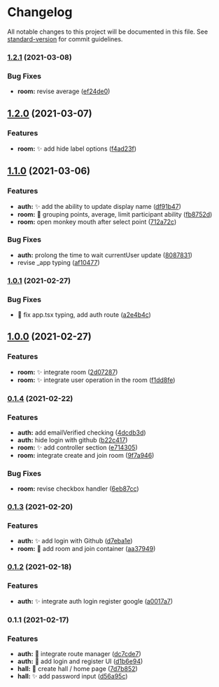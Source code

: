 # Changelog

All notable changes to this project will be documented in this file. See [standard-version](https://github.com/conventional-changelog/standard-version) for commit guidelines.

### [1.2.1](https://github.com/sozonome/spoker/compare/v1.2.0...v1.2.1) (2021-03-08)


### Bug Fixes

* **room:** revise average ([ef24de0](https://github.com/sozonome/spoker/commit/ef24de09a67d83d59ea96c3a99196d970587661a))

## [1.2.0](https://github.com/sozonome/spoker/compare/v1.1.0...v1.2.0) (2021-03-07)


### Features

* **room:** :sparkles: add hide label options ([f4ad23f](https://github.com/sozonome/spoker/commit/f4ad23f519786cdac667bdba640898ccd5a3ec68))

## [1.1.0](https://github.com/sozonome/spoker/compare/v1.0.1...v1.1.0) (2021-03-06)


### Features

* **auth:** :sparkles: add the ability to update display name ([df91b47](https://github.com/sozonome/spoker/commit/df91b4783364393c3a3c31a382490de5239d5fb4))
* **room:** :lipstick: grouping points, average, limit participant ability ([fb8752d](https://github.com/sozonome/spoker/commit/fb8752dc7260c12e6568588f3bbe217010e1382b))
* **room:** open monkey mouth after select point ([712a72c](https://github.com/sozonome/spoker/commit/712a72cee061029e68464f19f8a9ef54846cd213))


### Bug Fixes

* **auth:** prolong the time to wait currentUser update ([8087831](https://github.com/sozonome/spoker/commit/80878319319df6ed398c4bac08fed01179264f2d))
* revise _app typing ([af10477](https://github.com/sozonome/spoker/commit/af10477da24eed6ac71bd7279e3e2222059e1c66))

### [1.0.1](https://github.com/sozonome/spoker/compare/v1.0.0...v1.0.1) (2021-02-27)


### Bug Fixes

* :bug: fix app.tsx typing, add auth route ([a2e4b4c](https://github.com/sozonome/spoker/commit/a2e4b4c55fbc9dfa01dfdcc2bf9189b2c5371e29))

## [1.0.0](https://github.com/sozonome/spoker/compare/v0.1.4...v1.0.0) (2021-02-27)


### Features

* **room:** :sparkles: integrate room ([2d07287](https://github.com/sozonome/spoker/commit/2d07287f6bb41df8f74973f14b6c4e08544063c6))
* **room:** :sparkles: integrate user operation in the room ([f1dd8fe](https://github.com/sozonome/spoker/commit/f1dd8fe70ca5e2353d1d51c429bf636d0832931c))

### [0.1.4](https://github.com/sozonome/spoker/compare/v0.1.3...v0.1.4) (2021-02-22)


### Features

* **auth:** add emailVerified checking ([4dcdb3d](https://github.com/sozonome/spoker/commit/4dcdb3d8ea961b18e9f2f16ad04d79615d006a13))
* **auth:** hide login with github ([b22c417](https://github.com/sozonome/spoker/commit/b22c417eefedbe65d4d85c0339f3bab05169ba5f))
* **room:** :sparkles: add controller section ([e714305](https://github.com/sozonome/spoker/commit/e7143052f9a71ca136be933deff057465caaf652))
* **room:** integrate create and join room ([9f7a946](https://github.com/sozonome/spoker/commit/9f7a946ed817a7da5c8dd5d78c7dc348b3da02ee))


### Bug Fixes

* **room:** revise checkbox handler ([6eb87cc](https://github.com/sozonome/spoker/commit/6eb87cc8ad3a45a3cbb01c589718a67e3aa8ff59))

### [0.1.3](https://github.com/sozonome/spoker/compare/v0.1.2...v0.1.3) (2021-02-20)


### Features

* **auth:** :sparkles: add login with Github ([d7eba1e](https://github.com/sozonome/spoker/commit/d7eba1e986abb0711e5315eb9a6fdd7ac8c544ae))
* **room:** :lipstick: add room and join container ([aa37949](https://github.com/sozonome/spoker/commit/aa3794990eeaf9831763b609299baf44b55f0c29))

### [0.1.2](https://github.com/sozonome/spoker/compare/v0.1.1...v0.1.2) (2021-02-18)


### Features

* **auth:** :sparkles: integrate auth login register google ([a0017a7](https://github.com/sozonome/spoker/commit/a0017a76f070998053f43dff0d465072f37f3664))

### 0.1.1 (2021-02-17)


### Features

* **auth:** :construction: integrate route manager ([dc7cde7](https://github.com/sozonome/spoker/commit/dc7cde7c722eb6fbcd062a40372da0dd712f63ef))
* **auth:** :lipstick: add login and register UI ([d1b6e94](https://github.com/sozonome/spoker/commit/d1b6e94d8abc26c59e7edefa218255609b2ee25b))
* **hall:** :art: create hall / home page ([7d7b852](https://github.com/sozonome/spoker/commit/7d7b852c6124d7670a1194511af5a66864a5ad00))
* **hall:** :sparkles: add password input ([d56a95c](https://github.com/sozonome/spoker/commit/d56a95c7bfdd539545b9c9b7f75a18fcad1c1530))
